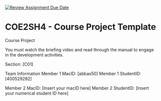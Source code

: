 [![Review Assignment Due Date](https://classroom.github.com/assets/deadline-readme-button-22041afd0340ce965d47ae6ef1cefeee28c7c493a6346c4f15d667ab976d596c.svg)](https://classroom.github.com/a/mLqiHWLE)
# COE2SH4 - Course Project Template
Course Project

You must watch the briefing video and read through the manual to engage in the development activities.


Section: [C01]

Team Information
Member 1 MacID: [abbas50]
Member 1 StudentID: [400529282]

Member 2 MacID: [Insert your macID here]
Member 2 StudentID: [Insert your numerical student ID here]
